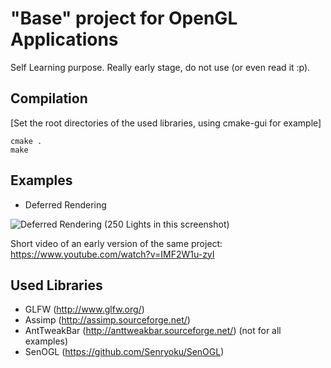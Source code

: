 # "Base" project for OpenGL Applications

Self Learning purpose.
Really early stage, do not use (or even read it :p).

## Compilation

[Set the root directories of the used libraries, using cmake-gui for example]
```
cmake .
make 
```

## Examples

* Deferred Rendering

![Deferred Rendering](http://i.imgur.com/scjLvYE.jpg)
(250 Lights in this screenshot)

Short video of an early version of the same project: https://www.youtube.com/watch?v=IMF2W1u-zyI
	
## Used Libraries

* GLFW (http://www.glfw.org/)
* Assimp (http://assimp.sourceforge.net/)
* AntTweakBar (http://anttweakbar.sourceforge.net/) (not for all examples)
* SenOGL (https://github.com/Senryoku/SenOGL)
